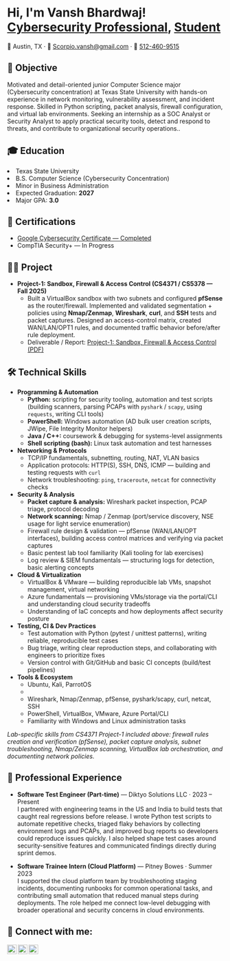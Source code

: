 <h1>Hi, I'm Vansh Bhardwaj! <br/>
  <a href="https://github.com/shaurya"></a>
  <a href="https://www.linkedin.com/in/vansh-bhardwaj-064469308">Cybersecurity Professional</a>,
  <a href="mailto:Scorpio.vansh@gmail.com">Student</a>
</h1>

<p>📍 Austin, TX · 📧 <a href="mailto:Scorpio.vansh@gmail.com">Scorpio.vansh@gmail.com</a> · 📱 <a href="tel:+15124609515">512-460-9515</a></p>

<h2>🎯 Objective</h2>
<p>Motivated and detail-oriented junior Computer Science major (Cybersecurity concentration) at Texas State University with hands-on experience in network monitoring, vulnerability assessment, and incident response. Skilled in Python scripting, packet analysis, firewall configuration, and virtual lab environments. Seeking an internship as a SOC Analyst or Security Analyst to apply practical security tools, detect and respond to threats, and contribute to organizational security operations..</p>

<h2>🎓 Education</h2>
  <li>Texas State University</li>
  <li>B.S. Computer Science (Cybersecurity Concentration)</li>
  <li>Minor in Business Administration</li>
  <li>Expected Graduation: <b>2027</b></li>
  <li>Major GPA: <b>3.0</b></li>

<h2>📜 Certifications</h2>
<ul>
  <li>
    <a href="https://coursera.org/share/9e2a452eda8582130d297ea13fef837b" target="_blank">
      Google Cybersecurity Certificate — Completed
    </a>
  </li>
  <li>CompTIA Security+ — In Progress</li>
</ul>

<h2>👨‍💻 Project</h2>

- <b>Project-1: Sandbox, Firewall & Access Control (CS4371 / CS5378 — Fall 2025)</b><br/>
  - Built a VirtualBox sandbox with two subnets and configured <b>pfSense</b> as the router/firewall. Implemented and validated segmentation + policies using <b>Nmap/Zenmap</b>, <b>Wireshark</b>, <b>curl</b>, and <b>SSH</b> tests and packet captures. Designed an access-control matrix, created WAN/LAN/OPT1 rules, and documented traffic behavior before/after rule deployment.  
  - Deliverable / Report: <a href="./docs/Project-1_Sandbox_Firewall_Access_Control_CS4371_Fall2025.pdf">Project-1: Sandbox, Firewall & Access Control (PDF)</a>

<h2>🛠️ Technical Skills</h2>
<ul>
  <li><b>Programming & Automation</b>
    <ul>
      <li><b>Python:</b> scripting for security tooling, automation and test scripts (building scanners, parsing PCAPs with <code>pyshark</code> / <code>scapy</code>, using <code>requests</code>, writing CLI tools)</li>
      <li><b>PowerShell:</b> Windows automation (AD bulk user creation scripts, JWipe, File Integrity Monitor helpers)</li>
      <li><b>Java / C++:</b> coursework & debugging for systems-level assignments</li>
      <li><b>Shell scripting (bash):</b> Linux task automation and test harnesses</li>
    </ul>
  </li>

  <li><b>Networking & Protocols</b>
    <ul>
      <li>TCP/IP fundamentals, subnetting, routing, NAT, VLAN basics</li>
      <li>Application protocols: HTTP(S), SSH, DNS, ICMP — building and testing requests with <code>curl</code></li>
      <li>Network troubleshooting: <code>ping</code>, <code>traceroute</code>, <code>netcat</code> for connectivity checks</li>
    </ul>
  </li>

  <li><b>Security & Analysis</b>
    <ul>
      <li><b>Packet capture & analysis:</b> Wireshark packet inspection, PCAP triage, protocol decoding</li>
      <li><b>Network scanning:</b> Nmap / Zenmap (port/service discovery, NSE usage for light service enumeration)</li>
      <li>Firewall rule design & validation — pfSense (WAN/LAN/OPT interfaces), building access control matrices and verifying via packet captures</li>
      <li>Basic pentest lab tool familiarity (Kali tooling for lab exercises)</li>
      <li>Log review & SIEM fundamentals — structuring logs for detection, basic alerting concepts</li>
    </ul>
  </li>

  <li><b>Cloud & Virtualization</b>
    <ul>
      <li>VirtualBox & VMware — building reproducible lab VMs, snapshot management, virtual networking</li>
      <li>Azure fundamentals — provisioning VMs/storage via the portal/CLI and understanding cloud security tradeoffs</li>
      <li>Understanding of IaC concepts and how deployments affect security posture</li>
    </ul>
  </li>

  <li><b>Testing, CI & Dev Practices</b>
    <ul>
      <li>Test automation with Python (pytest / unittest patterns), writing reliable, reproducible test cases</li>
      <li>Bug triage, writing clear reproduction steps, and collaborating with engineers to prioritize fixes</li>
      <li>Version control with Git/GitHub and basic CI concepts (build/test pipelines)</li>
    </ul>
  </li>

  <li><b>Tools & Ecosystem</b>
    <ul>
      <li>Ubuntu, Kali, ParrotOS<li>
      <li>Wireshark, Nmap/Zenmap, pfSense, pyshark/scapy, curl, netcat, SSH</li>
      <li>PowerShell, VirtualBox, VMware, Azure Portal/CLI</li>
      <li>Familiarity with Windows and Linux administration tasks</li>
    </ul>
  </li>
</ul>

<p><em>Lab-specific skills from CS4371 Project-1 included above: firewall rules creation and verification (pfSense), packet capture analysis, subnet troubleshooting, Nmap/Zenmap scanning, VirtualBox lab orchestration, and documenting network policies.</em></p>

<h2>💼 Professional Experience</h2>

- <b>Software Test Engineer (Part-time)</b> — Diktyo Solutions LLC · 2023 – Present<br/>
  I partnered with engineering teams in the US and India to build tests that caught real regressions before release. I wrote Python test scripts to automate repetitive checks, triaged flaky behaviors by collecting environment logs and PCAPs, and improved bug reports so developers could reproduce issues quickly. I also helped shape test cases around security-sensitive features and communicated findings directly during sprint demos.

- <b>Software Trainee Intern (Cloud Platform)</b> — Pitney Bowes · Summer 2023<br/>
  I supported the cloud platform team by troubleshooting staging incidents, documenting runbooks for common operational tasks, and contributing small automation that reduced manual steps during deployments. The role helped me connect low-level debugging with broader operational and security concerns in cloud environments.

<h2> 🤳 Connect with me:</h2>

[<img align="left" alt="Vansh | GitHub" width="22px" src="https://cdn.jsdelivr.net/npm/simple-icons@v3/icons/github.svg" />][github]
[<img align="left" alt="Vansh | LinkedIn" width="22px" src="https://cdn.jsdelivr.net/npm/simple-icons@v3/icons/linkedin.svg" />][linkedin]
[<img align="left" alt="Vansh | Email" width="22px" src="https://cdn.jsdelivr.net/npm/simple-icons@v3/icons/gmail.svg" />][email]

<br clear="both"/>

[github]: https://github.com/shaurya
[linkedin]: https://www.linkedin.com/in/vansh-bhardwaj-064469308
[email]: mailto:Scorpio.vansh@gmail.com
